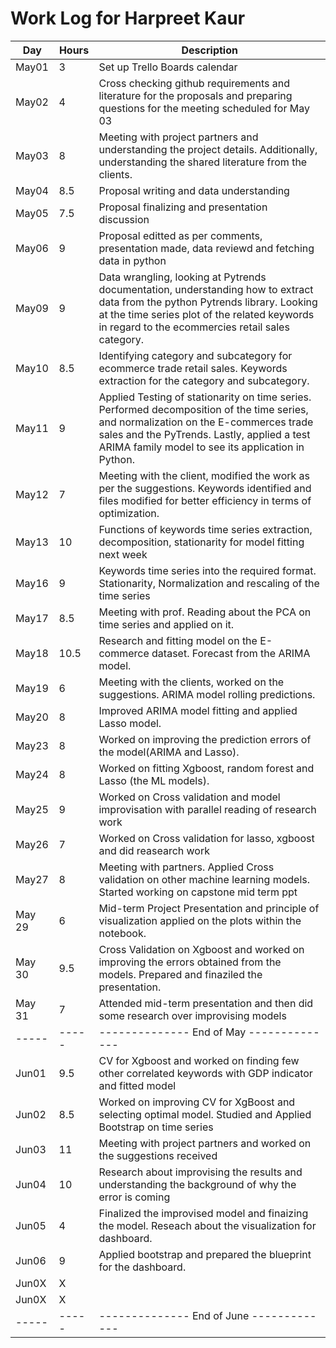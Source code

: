 # Work Log for Harpreet Kaur

| Day   | Hours | Description                              |
|-------|-------|------------------------------------------|
| May01 | 3     | Set up Trello Boards  calendar |
| May02 | 4     | Cross checking github requirements and literature for the proposals and preparing questions for the meeting scheduled for May 03|                    
| May03 | 8     | Meeting with project partners and understanding the project details. Additionally, understanding the shared literature from the clients. |            
| May04 | 8.5     |  Proposal writing and data understanding                                    |
| May05 | 7.5     |  Proposal finalizing and presentation discussion                                        |
| May06 | 9     | Proposal editted as per comments, presentation made, data reviewd and fetching data in python                                         |
| May09 | 9     |  Data wrangling, looking at Pytrends documentation, understanding how to extract data from the python Pytrends library. Looking at the time series plot of the related keywords in regard to the ecommercies retail sales category.                                  |
| May10 | 8.5   | Identifying category and subcategory for ecommerce trade retail sales. Keywords extraction for the category and subcategory.                   |
| May11 | 9     | Applied Testing of stationarity on time series. Performed decomposition of the time series, and normalization on the E-commerces trade sales and the PyTrends. Lastly, applied a test ARIMA family model to see its application in Python.                       |
| May12 | 7     | Meeting with the client, modified the work as per the suggestions. Keywords identified and files modified for better efficiency in terms of optimization.|
| May13 | 10    | Functions of keywords time series extraction, decomposition, stationarity for model fitting next week                                      |
| May16 | 9     | Keywords time series into the required format. Stationarity, Normalization and rescaling of the time series                                       |
| May17 | 8.5   | Meeting with prof. Reading about the PCA on time series and applied on it.                                       |
| May18 | 10.5  | Research and fitting model on the E-commerce dataset. Forecast from the ARIMA model.                                  |
| May19 | 6     | Meeting with the clients, worked on the suggestions. ARIMA model rolling predictions.                                     |
| May20 | 8     | Improved ARIMA model fitting and applied Lasso model.                                        |
| May23 | 8   |Worked on improving the prediction errors of the model(ARIMA and Lasso).|
| May24 | 8   |Worked on fitting Xgboost, random forest and Lasso (the ML models).|
| May25| 9| Worked on Cross validation and model improvisation with parallel reading of research work|
| May26| 7 |Worked on Cross validation for lasso, xgboost and did reasearch work |
| May27| 8| Meeting with partners. Applied Cross validation on other machine learning models. Started working on capstone mid term ppt|
|May 29|6|Mid-term Project Presentation and principle of visualization applied on the plots within the notebook.|
|May 30| 9.5| Cross Validation on Xgboost and worked on improving the errors obtained from the models. Prepared and finaziled the presentation.|
|May 31|7|Attended mid-term presentation and then did some research over improvising models|
| ----- | ----- | -------------- End of May -------------- |
| Jun01 | 9.5     |   CV for Xgboost and worked on finding few other correlated keywords with GDP indicator and fitted model                                       |
| Jun02 | 8.5	|  Worked on improving CV for XgBoost and selecting optimal model. Studied and Applied Bootstrap on time series                                |
| Jun03 | 11     | Meeting with project partners and worked on the suggestions received                                |
| Jun04 |  10    | Research about improvising the results and understanding the background of why the error is coming                                         |
| Jun05 |  4   |   Finalized the improvised model and finaizing the model. Reseach about the visualization for dashboard.                                       |
| Jun06 |  9    | Applied bootstrap and prepared the blueprint for the dashboard.                                        |
| Jun0X | X     |                                          |
| Jun0X | X     |                                          |
| ----- | ----- | -------------- End of June ------------- |


